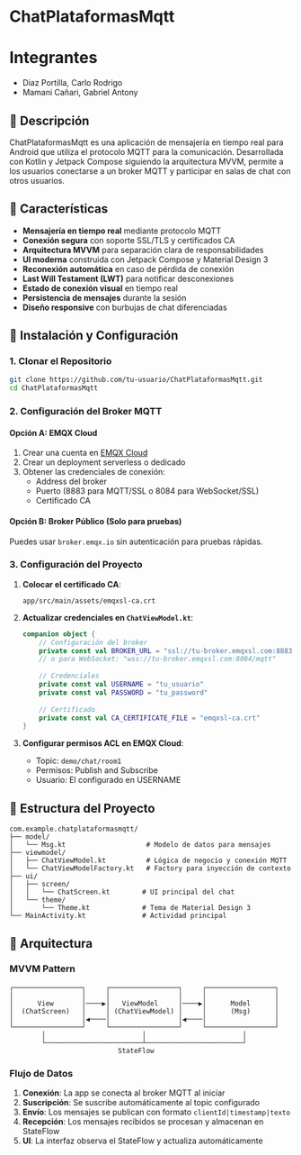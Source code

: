 # ChatPlataformasMqtt

# Integrantes
- Diaz Portilla, Carlo Rodrigo
- Mamani Cañari, Gabriel Antony

## 📱 Descripción

ChatPlataformasMqtt es una aplicación de mensajería en tiempo real para Android que utiliza el protocolo MQTT para la comunicación. Desarrollada con Kotlin y Jetpack Compose siguiendo la arquitectura MVVM, permite a los usuarios conectarse a un broker MQTT y participar en salas de chat con otros usuarios.

## 🎯 Características

- **Mensajería en tiempo real** mediante protocolo MQTT
- **Conexión segura** con soporte SSL/TLS y certificados CA
- **Arquitectura MVVM** para separación clara de responsabilidades
- **UI moderna** construida con Jetpack Compose y Material Design 3
- **Reconexión automática** en caso de pérdida de conexión
- **Last Will Testament (LWT)** para notificar desconexiones
- **Estado de conexión visual** en tiempo real
- **Persistencia de mensajes** durante la sesión
- **Diseño responsive** con burbujas de chat diferenciadas

## 🚀 Instalación y Configuración

### 1. Clonar el Repositorio

```bash
git clone https://github.com/tu-usuario/ChatPlataformasMqtt.git
cd ChatPlataformasMqtt
```

### 2. Configuración del Broker MQTT

#### Opción A: EMQX Cloud

1. Crear una cuenta en [EMQX Cloud](https://www.emqx.com/en/cloud)
2. Crear un deployment serverless o dedicado
3. Obtener las credenciales de conexión:
   - Address del broker
   - Puerto (8883 para MQTT/SSL o 8084 para WebSocket/SSL)
   - Certificado CA

#### Opción B: Broker Público (Solo para pruebas)

Puedes usar `broker.emqx.io` sin autenticación para pruebas rápidas.

### 3. Configuración del Proyecto

1. **Colocar el certificado CA**:
   ```
   app/src/main/assets/emqxsl-ca.crt
   ```

2. **Actualizar credenciales en `ChatViewModel.kt`**:
   ```kotlin
   companion object {
       // Configuración del broker
       private const val BROKER_URL = "ssl://tu-broker.emqxsl.com:8883"
       // o para WebSocket: "wss://tu-broker.emqxsl.com:8084/mqtt"
       
       // Credenciales
       private const val USERNAME = "tu_usuario"
       private const val PASSWORD = "tu_password"
       
       // Certificado
       private const val CA_CERTIFICATE_FILE = "emqxsl-ca.crt"
   }
   ```

3. **Configurar permisos ACL en EMQX Cloud**:
   - Topic: `demo/chat/room1`
   - Permisos: Publish and Subscribe
   - Usuario: El configurado en USERNAME

## 📁 Estructura del Proyecto

```
com.example.chatplataformasmqtt/
├── model/
│   └── Msg.kt                    # Modelo de datos para mensajes
├── viewmodel/
│   ├── ChatViewModel.kt          # Lógica de negocio y conexión MQTT
│   └── ChatViewModelFactory.kt   # Factory para inyección de contexto
├── ui/
│   ├── screen/
│   │   └── ChatScreen.kt        # UI principal del chat
│   └── theme/
│       └── Theme.kt             # Tema de Material Design 3
└── MainActivity.kt              # Actividad principal
```

## 🔧 Arquitectura

### MVVM Pattern

```
┌─────────────────┐     ┌─────────────────┐     ┌─────────────────┐
│                 │     │                 │     │                 │
│      View       │────▶│   ViewModel     │────▶│      Model      │
│  (ChatScreen)   │     │ (ChatViewModel) │     │      (Msg)      │
│                 │◀────│                 │◀────│                 │
└─────────────────┘     └─────────────────┘     └─────────────────┘
        │                        │                        │
        └────────────────────────┴────────────────────────┘
                           StateFlow
```

### Flujo de Datos

1. **Conexión**: La app se conecta al broker MQTT al iniciar
2. **Suscripción**: Se suscribe automáticamente al topic configurado
3. **Envío**: Los mensajes se publican con formato `clientId|timestamp|texto`
4. **Recepción**: Los mensajes recibidos se procesan y almacenan en StateFlow
5. **UI**: La interfaz observa el StateFlow y actualiza automáticamente
